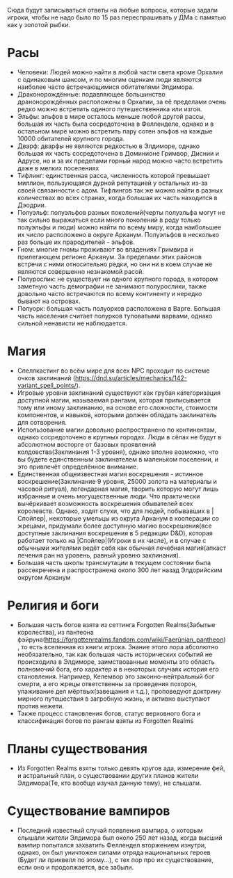 Сюда будут записываться ответы на любые вопросы, которые задали игроки, чтобы не надо было по 15 раз переспрашивать у ДМа с памятью как у золотой рыбки. 
# Расы
- Человеки: Людей можно найти в любой части света кроме Орхалии с одинаковым шансом, и по многим оценкам люди являются наиболее часто встречающимися обитателями Элдимора.
- Драконорождённые: подавляющее большинство дранонорождённых расположены в Орхалии, за её пределами очень редко можно встретить одиного путешественника или изгоя.
- Эльфы: эльфов в мире осталось меньше любой другой рассы, большая их часть была сосредоточена в Фелленделе, однако и в остальном мире можно встретить пару сотен эльфов на каждые 10000 обитателей крупного города.
- Дварф: дварфы не являются редкостью в Элдиморе, однако большая их часть сосредоточена в Доминионе Гримвор, Диснии и Адрусе, но и за их пределами горный народ можно часто встретить даже в мелких поселениях
- Тифлинг: единственная расса, численность которой превышает миллион, пользующаяся дурной репутацией у остальных из-за своей связанности с адом. Тифлингов так же можно найти в разных количествах во всех странах, когда большая их часть находится в Дэодрии.
- Полуэльф: полуэльфов разных поколений(черты полуэльфа могут не так сильно выражаться если много поколений в роду только полуэльфы и люди) можно найти по всему миру, когда наибольшее их число расположено в округе Арканум. Полуэльфов в несколько раз больше их прародителей - эльфов. 
- Гном: многие гномы проживают во владениях Гримвира и прилегающем регионе Арканум. За пределами этих районов встречи с ними относительно редки, но они ни в коем случае не являются совершенно незнакомой расой.
- Полурослик: не существует ни одного крупного города, в котором заметную часть демографии не занимают полурослики, также довольно часто встречаются по всему континенту и нередко бывают на островах.
- Полуорк: большая часть полуорков расположена в Варге. Большая часть населения считает полурков туповатыми варвами, однако сильной ненависти не наблюдается. 

# Магия
- Спеллкастинг во всём мире для всех NPC проходит по системе очков заклинаний (https://dnd.su/articles/mechanics/142-variant_spell_points/).
- Игровые уровни заклинаний существуют как грубая категоризация доступной магии, называемая рангами, которая приписывается тому или иному заклинанию, на основе его сложности, стоимости компонентов, и навыков, которыми должен обладать заклинатель для сотворения.       
- Использование магии довольно распространено по континентам, однако сосредоточено в крупных городах. Люди в сёлах не будут в абсолютном восторге от базовых проявлений колдовства(Заклинания 1-3 уровня), однако вполне возможно, что вы будете единственным заклинателем в маленьком поселении, и это привлечёт определённое внимание. 
- Единственная общеизвестная магия воскрешения - истинное воскрешение(Заклинание 9 уровня, 25000 золота на материалы и часовой ритуал), легендарная магия, творить которую могут лишь избранные и очень могущественные люди. Что практически вычёркивает возможность воскрешения обывателей всех королевств. Однако, ходят слухи, что для людей, побывавших в |Спойлер|, некоторые умельцы из округа Арканум в кооперации со жрецами, придумали более доступную магию воскрешения(все доступные заклинания воскрешения в 5 редакции D&D), которая работает только на |Спойлер|(Игроки в их числе), и в случае с обычными жителями ведёт себя как обычная лечебная магия(апкаст лечения ран на уровень, равный уровню заклинания).
- Большая часть школы трансмутации в текущем состоянии была рассекречена и распространена около 300 лет назад Элдорийским округом Арканум

# Религия и боги

- Большая часть богов взята из сеттинга Forgotten Realms(Забытые королества), из пантеона фэйруна(https://forgottenrealms.fandom.com/wiki/Faerûnian_pantheon), то есть вселенная из книги игрока. Знание этого лора абсолютно необязательно, так как большая часть исторических событий не происходила в Элдиморе, заимствованные моменты это область полномочий бога, его характер и в некоторых случаях история его становления. Например, Келемвор это законно-нейтральный бог смерти, а его жрецы ответственны за проведения похорон, улаживание дел мёртвых(завещания и т.д.), проповедуют доктрину мирного путешествия в загробную жизнь, и активно выступают против нежети.
- Также процесс становления богов, статус верховного бога и классификация богов по рангам взяты из Forgotten Realms

# Планы существования
- Из Forgotten Realms взяты только девять кругов ада, измерение фей, и астральный план, о существовании других планов жители Элдимора(Те, кто вообще изучал данную тему), не слышали. 

# Существование вампиров
- Последний известный случай появления вампира, о которым слышали жители Элдимора был около 250 лет назад, когда высший вампир попытался захватить Феллендел вторжением изнутри, однако, он был уничтожен силами отряда национальных героев (Будет ли приквелл по этому...), с тех пор про их существование, если оно и продолжается, все забыли.    
